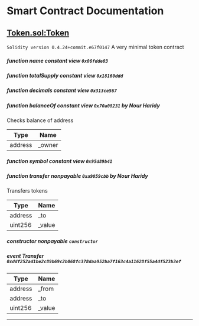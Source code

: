 
# Smart Contract Documentation


## [Token.sol:Token](../contracts/Token.sol)
`Solidity version 0.4.24+commit.e67f0147`
A very minimal token contract

 ##### function name constant view  `0x06fdde03` 


 ##### function totalSupply constant view  `0x18160ddd` 


 ##### function decimals constant view  `0x313ce567` 


 ##### function balanceOf constant view  `0x70a08231` by Nour Haridy
Checks balance of address

 Type | Name |
--- | --- |
| address | _owner |
 ##### function symbol constant view  `0x95d89b41` 


 ##### function transfer  nonpayable  `0xa9059cbb` by Nour Haridy
Transfers tokens

 Type | Name |
--- | --- |
| address | _to |
| uint256 | _value |
 ##### constructor   nonpayable  `constructor` 


 ##### event Transfer    `0xddf252ad1be2c89b69c2b068fc378daa952ba7f163c4a11628f55a4df523b3ef` 


 Type | Name |
--- | --- |
| address | _from |
| address | _to |
| uint256 | _value |

---